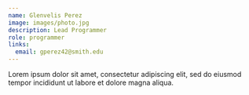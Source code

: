 ```yaml
---
name: Glenvelis Perez
image: images/photo.jpg
description: Lead Programmer
role: programmer
links:
  email: gperez42@smith.edu
---
```


Lorem ipsum dolor sit amet, consectetur adipiscing elit, sed do eiusmod tempor incididunt ut labore et dolore magna aliqua.
